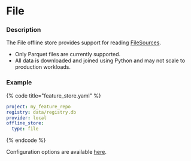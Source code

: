 # File

### Description

The File offline store provides support for reading [FileSources](../data-sources/file.md).

* Only Parquet files are currently supported.
* All data is downloaded and joined using Python and may not scale to production workloads.

### Example

{% code title="feature\_store.yaml" %}
```yaml
project: my_feature_repo
registry: data/registry.db
provider: local
offline_store:
  type: file
```
{% endcode %}

Configuration options are available [here](https://rtd.feast.dev/en/latest/#feast.repo_config.FileOfflineStoreConfig).

